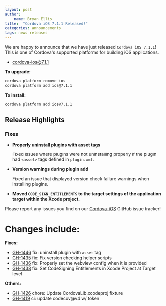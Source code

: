 ```yaml
---
layout: post
author:
    name: Bryan Ellis
title:  "Cordova iOS 7.1.1 Released!"
categories: announcements
tags: news releases
---
```


We are happy to announce that we have just released `Cordova iOS 7.1.1`! This is one of Cordova's supported platforms for building iOS applications.

* [cordova-ios@7.1.1](https://www.npmjs.com/package/cordova-ios)

**To upgrade:**

```bash
cordova platform remove ios
cordova platform add ios@7.1.1
```

**To install:**

```bash
cordova platform add ios@7.1.1
```

## Release Highlights

### Fixes

* **Properly uninstall plugins with asset tags**

    Fixed issues where plugins were not uninstalling properly if the plugin had `<asset>` tags defined in `plugin.xml`.

* **Version warnings during plugin add**

    Fixed an issue that displayed version check failure warnings when installing plugins.

* **Moved `CODE_SIGN_ENTITLEMENTS` to the target settings of the application target within the Xcode project.**

Please report any issues you find on our [Cordova-iOS](https://github.com/apache/cordova-iOS/issues) GitHub issue tracker!

<!--more-->
# Changes include:

**Fixes:**

* [GH-1446](https://github.com/apache/cordova-ios/pull/1446) fix: uninstall plugin with `asset` tag
* [GH-1435](https://github.com/apache/cordova-ios/pull/1435) fix: Fix version checking helper scripts
* [GH-1436](https://github.com/apache/cordova-ios/pull/1436) fix: Properly set the webview config when it is provided
* [GH-1438](https://github.com/apache/cordova-ios/pull/1438) fix: Set CodeSigning Entitlements in Xcode Project at Target level

**Others:**

* [GH-1426](https://github.com/apache/cordova-ios/pull/1426) chore: Update CordovaLib.xcodeproj fixture
* [GH-1419](https://github.com/apache/cordova-ios/pull/1419) ci: update codecov@v4 w/ token